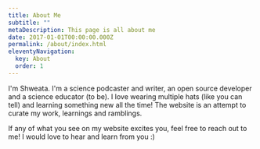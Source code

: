 ```yaml
---
title: About Me
subtitle: ""
metaDescription: This page is all about me
date: 2017-01-01T00:00:00.000Z
permalink: /about/index.html
eleventyNavigation:
  key: About
  order: 1
---
```


I'm Shweata. I'm a science podcaster and writer, an open source developer and a science educator (to be). I love wearing multiple hats (like you can tell) and learning something new all the time! The website is an attempt to curate my work, learnings and ramblings. 

If any of what you see on my website excites you, feel free to reach out to me! I would love to hear and learn from you :)